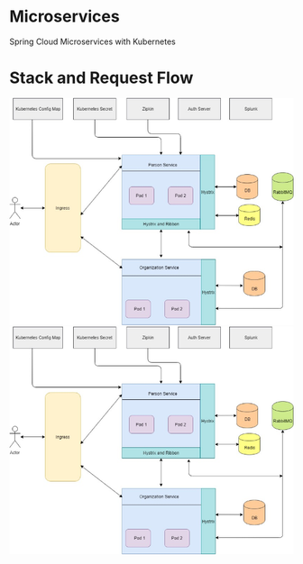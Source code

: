 # Microservices

Spring Cloud Microservices with Kubernetes

# Stack and Request Flow
![Screenshot](/common-config/Stack.JPG)
![Screenshot](/common-config/Stack.jpg)


